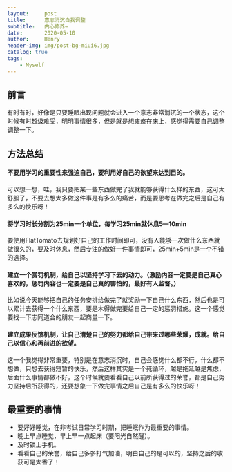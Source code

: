 ```yaml
---
layout:     post
title:      意志消沉自我调整
subtitle:   内心修养~
date:       2020-05-10
author:     Henry
header-img: img/post-bg-miui6.jpg
catalog: true
tags:
    - Myself
---
```



## 前言

有时有时，好像是只要睡眠出现问题就会进入一个意志非常消沉的一个状态，这个时候有时超级难受，明明事情很多，但是就是想瘫痪在床上，感觉得需要自己调整调整一下。

## 方法总结

#### 不要用学习的重要性来强迫自己，要利用好自己的欲望来达到目的。

可以想一想，哇，我只要把某一些东西做完了我就能够获得什么样的东西，这可太舒服了，不要去想太多做这件事是有多么的痛苦，而是要思考在做完之后是自己有多么的快乐呀！

#### 将学习时长分割为25min一个单位，每学习25min就休息5—10min

要使用FlatTomato去规划好自己的工作时间即可，没有人能够一次做什么东西就做很久的，要及时休息，然后专注的做好一件事情即可，25min+5min是一个不错的选择。

#### 建立一个赏罚机制，给自己以坚持学习下去的动力。（激励内容一定要是自己真心喜欢的，惩罚内容也一定要是自己真的害怕的，最好有人监督。）

比如说今天能够把自己的任务安排给做完了就奖励一下自己什么东西，然后也是可以累计去获得一个什么东西，要是木得做完要给自己一定的惩罚措施。这一个感觉要找一下志同道合的朋友一起商量一下。

#### 建立成果反馈机制，让自己清楚自己的努力都给自己带来过哪些荣耀，成就。给自己以信心和再前进的欲望。

这一个我觉得非常重要，特别是在意志消沉时，自己会感觉什么都不行，什么都不想做，只想去获得短暂的快乐，然后这样其实是一个死循环，越是拖延越是焦虑，后面什么事情都做不好，这个时候就要看看自己以前所获得过的荣誉，都是自己努力坚持后所获得的，还要想象一下做完事情之后自己是有多么的快乐呀！

## 最重要的事情

- 要好好睡觉，在非考试日常学习时期，把睡眠作为最重要的事情。
- 晚上早点睡觉，早上早一点起床（要阳光自然醒）。
- 及时锁上手机。
- 看看自己的荣誉，给自己多多打气加油，明白自己的是可以的，坚持之后的收获可是太香了！
